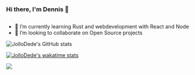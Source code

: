 ### Hi there, I'm Dennis 👋

## 
- 🌱 I’m currently learning Rust and webdevelopment with React and Node
- 👯 I’m looking to collaborate on Open Source projects

<div>
    <div style="display: inline">

![JolloDede's GitHub stats](https://github-readme-stats.vercel.app/api?username=JolloDede&theme=midnight-purple)
        <div>

[![JolloDede's wakatime stats](https://github-readme-stats.vercel.app/api/wakatime/?username=JolloDede&theme=midnight-purple)](https://github.com/anuraghazra/github-readme-stats)
        </div>
    </div>

<img style="display: inline" src="https://github-readme-stats.vercel.app/api/top-langs/?username=JolloDede&hide_border=true&langs_count=8&theme=midnight-purple" />
</div>


<!--
**JolloDede/JolloDede** is a ✨ _special_ ✨ repository because its `README.md` (this file) appears on your GitHub profile.

Here are some ideas to get you started:

- 🔭 I’m currently working on ...
- 🌱 I’m currently learning ...
- 👯 I’m looking to collaborate on ...
- 🤔 I’m looking for help with ...
- 💬 Ask me about ...
- 📫 How to reach me: ...
- 😄 Pronouns: ...
- ⚡ Fun fact: ...
-->


